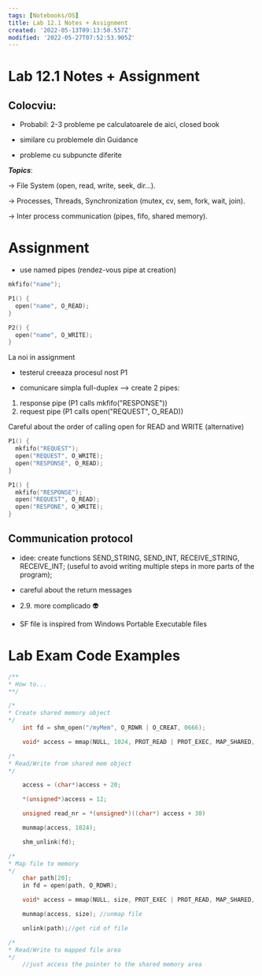 ```yaml
---
tags: [Notebooks/OS]
title: Lab 12.1 Notes + Assignment
created: '2022-05-13T09:13:50.557Z'
modified: '2022-05-27T07:52:53.905Z'
---
```


# Lab 12.1 Notes + Assignment

## Colocviu:
- Probabil: 2-3 probleme pe calculatoarele de aici, closed book

- similare cu problemele din Guidance

- probleme cu subpuncte diferite

***Topics***: 

-> File System (open, read, write, seek, dir...). 

-> Processes, Threads, Synchronization (mutex, cv, sem, fork, wait, join).

-> Inter process communication (pipes, fifo, shared memory).

# Assignment
- use named pipes (rendez-vous pipe at creation)

```c
mkfifo("name");

P1() {
  open("name", O_READ);
}

P2() {
  open("name", O_WRITE);
}
```

La noi in assignment

- testerul creeaza procesul nost P1

- comunicare simpla full-duplex --> create 2 pipes:
1. response pipe (P1 calls mkfifo("RESPONSE"))
2. request pipe (P1 calls open("REQUEST", O_READ))

Careful about the order of calling open for READ and WRITE (alternative) 

```c
P1() {
  mkfifo("REQUEST");
  open("REQUEST", O_WRITE);
  open("RESPONSE", O_READ);
}

P1() {
  mkfifo("RESPONSE");
  open("REQUEST", O_READ);
  open("RESPONE", O_WRITE);
}
```

## Communication protocol

- idee: create functions SEND_STRING, SEND_INT, RECEIVE_STRING, RECEIVE_INT; (useful to avoid writing multiple steps in more parts of the program);

- careful about the return messages

- 2.9. more complicado :alien: 
- SF file is inspired from Windows Portable Executable files

# Lab Exam Code Examples

```c
/**
* How to...
**/

/*
* Create shared memory object
*/
    int fd = shm_open("/myMem", O_RDWR | O_CREAT, 0666);

    void* access = mmap(NULL, 1024, PROT_READ | PROT_EXEC, MAP_SHARED, fd, 0); //Needs to be mapped also

/*
* Read/Write from shared mem object
*/

    access = (char*)access + 20;

    *(unsigned*)access = 12; 

    unsigned read_nr = *(unsigned*)((char*) access + 30)

    munmap(access, 1024);

    shm_unlink(fd);

/*
* Map file to memory
*/
    char path[20];
    in fd = open(path, O_RDWR);

    void* access = mmap(NULL, size, PROT_EXEC | PROT_READ, MAP_SHARED, fd, 0);

    munmap(access, size); //unmap file

    unlink(path);//get rid of file

/*
* Read/Write to mapped file area
*/
    //just access the pointer to the shared memory area

```
